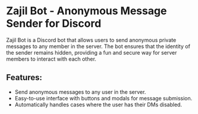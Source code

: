 # Zajil Bot - Anonymous Message Sender for Discord

Zajil Bot is a Discord bot that allows users to send anonymous private messages to any member in the server. The bot ensures that the identity of the sender remains hidden, providing a fun and secure way for server members to interact with each other.

## Features:
- Send anonymous messages to any user in the server.
- Easy-to-use interface with buttons and modals for message submission.
- Automatically handles cases where the user has their DMs disabled.
